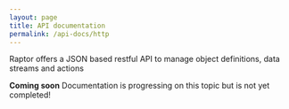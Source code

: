 ```yaml
---
layout: page
title: API documentation
permalink: /api-docs/http
---
```


Raptor offers a JSON based restful API to manage object definitions, data streams and actions

**Coming soon** Documentation is progressing on this topic but is not yet completed!
